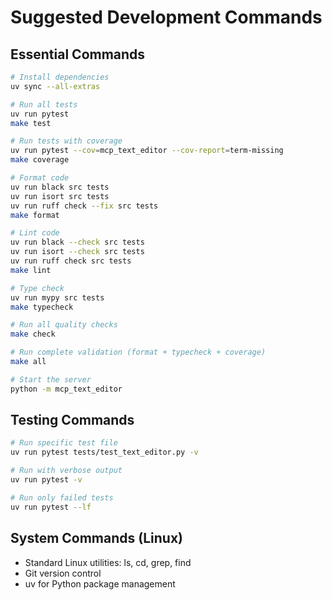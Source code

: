 # Suggested Development Commands

## Essential Commands
```bash
# Install dependencies
uv sync --all-extras

# Run all tests
uv run pytest
make test

# Run tests with coverage
uv run pytest --cov=mcp_text_editor --cov-report=term-missing
make coverage

# Format code
uv run black src tests
uv run isort src tests
uv run ruff check --fix src tests
make format

# Lint code
uv run black --check src tests
uv run isort --check src tests  
uv run ruff check src tests
make lint

# Type check
uv run mypy src tests
make typecheck

# Run all quality checks
make check

# Run complete validation (format + typecheck + coverage)
make all

# Start the server
python -m mcp_text_editor
```

## Testing Commands
```bash
# Run specific test file
uv run pytest tests/test_text_editor.py -v

# Run with verbose output
uv run pytest -v

# Run only failed tests
uv run pytest --lf
```

## System Commands (Linux)
- Standard Linux utilities: ls, cd, grep, find
- Git version control
- uv for Python package management